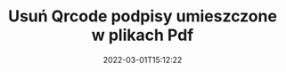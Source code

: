 ---
############################# Static ############################
layout: "auto-gen-signature"
date: 2022-03-01T15:12:22
draft: false
operation: Delete
signaturetype: Qrcode
fileformat: Pdf
productName: .NET
lang: pl
productCode: net
otherformats: pdf doc docx docm dot dotm dotx odt ott rtf xls xlsx xlsm xlsb csv ods ots xltx xltm ppt pptx pps ppsx odp otp potx potm pptm ppsm
breadcrumb: Put Qrcode signature on Pdf for C#

############################# Head ############################
head_title: "Usuń podpisy Qrcode z plików Pdf przez C#"
head_description: "Usuwanie określonych podpisów Qrcode z podpisanych dokumentów Pdf można łatwo wykonać za pomocą krótkiego kodu .NET."

############################# Header ############################
title: "Usuń Qrcode podpisy umieszczone w plikach Pdf"
description: "Usuń różne podpisy Qrcode z dokumentów Pdf. Usunięcie podpisów Qrcode wymaga prostego kodu C#."
bg_image: "https://cms.admin.containerize.com/templates/aspose/App_Themes/V3/images/bg/header1.png"
bg_overlay: false
button:
    enable: true

############################# SubMenu ############################
submenu:
    enable: true

    left:
        img_alt: "GroupDocs.Signature for .NET"
        image: "https://cms.admin.containerize.com/templates/groupdocs/images/product-logos/90x90-noborder/groupdocs-signature-net.png"
        product: "GroupDocs.Signature"
        platform: ".NET"



############################# About ############################
about:
    enable: true
    title: "Uzyskaj informacje o funkcjach interfejsu API GroupDocs.Signature for .NET"
    content: |
        Interfejs API [GroupDocs.Signature for .NET](https://products.groupdocs.com/signature/net/) zapewnia wiele sposobów przetwarzania dokumentów przy użyciu podpisów elektronicznych. Dostępne są podpisy cyfrowe, takie jak teksty, obrazy, certyfikaty cyfrowe, kody kreskowe, kody QR, pieczątki lub metadane. Klienci mają możliwość dodawania, usuwania, aktualizacji, weryfikacji lub wyszukiwania podpisów cyfrowych w plikach PDF, dokumentach MS Word, skoroszytach MS Excel, prezentacjach MS PowerPoint, plikach Adobe Photoshop i różnych formatach graficznych. Dostępnych jest wiele przydatnych funkcji i ustawień.
    

############################# Steps ############################
steps:
    enable: true
    title_left: "Jak usunąć podpisy Qrcode z dokumentu Pdf?"
    content_left: |
        [GroupDocs.Signature for .NET](https://products.groupdocs.com/signature/net/) zapewnia użyteczną funkcję do czyszczenia dokumentów Pdf z podpisami Qrcode za pomocą kilku linijek kodu.
        
        * Po pierwsze, utwórz wystąpienie obiektu Signature przekazującego ścieżkę do dokumentu jako parametr konstruktora.
        * Następnie utwórz odpowiedni obiekt podpisu i ustaw jego unikalny identyfikator.
        * Następnie wywołaj metodę Delete przekazującą obiekt podpisu, który należy usunąć.
        * Wreszcie wyniki operacji procesu.

    title_right: "wymagania systemowe"
    content_right: |
        GroupDocs.Signature for .NET są obsługiwane na wszystkich głównych platformach i systemach operacyjnych. Przed wykonaniem poniższego kodu upewnij się, że masz zainstalowane w systemie następujące wymagania wstępne.

        * Systemy operacyjne: Microsoft Windows, Linux, MacOS
        * Środowiska programistyczne: Microsoft Visual Studio, Xamarin, MonoDevelop
        * Frameworks: .NET Framework, .NET Standard, .NET Core, Mono
        * Pobierz najnowszą wersję GroupDocs.Signature for .NET z [Nuget](https://www.nuget.org/packages/groupdocs.signature)
         
    code: |
        ```csharp    
                
        // Set up input Pdf file
        string filePath = "input.pdf";

        // Instantiate Signature for input file
        using (GroupDocs.Signature.Signature signature = new GroupDocs.Signature.Signature(filePath))
        {
                // Id of signature which is supposed to be deleted
                // such Id may be obtained as result of search operation
                string id = "eff64a14-dad9-47b0-88e5-2ee4e3604e71";

                // provide signature features to delete
                // set up particular signature id
                QrCodeSignature signatureToDelete = new QrCodeSignature(id);

                // delete signature
                bool deleteResult = signature.Delete(signatureToDelete);

                // process deletion result
                if (deleteResult)
                {
                    Console.WriteLine("Signature was deleted successfully!");
                }
        }
        ```

############################# Demos ############################
demos:
    enable: true
    title: "Podpisywanie za pomocą podpisów Qrcode Demo na żywo"
    content: |
       Dodaj różne podpisy elektroniczne do pliku Pdf już teraz, odwiedzając witrynę [GroupDocs.Signature App](https://products.groupdocs.app/signature/family).          

############################# More Formats ############################
more_formats:
    enable: true
    title: "Usuń swoje podpisy Qrcode za pomocą C#"
    content: |
        "Usunięcie e-podpisów, które zostały dodane do różnych formatów dokumentów. Szybko usuwaj podpisy bez dodatkowego kodu."
    format: 
       
       
back_to_top:
    enable: true
---